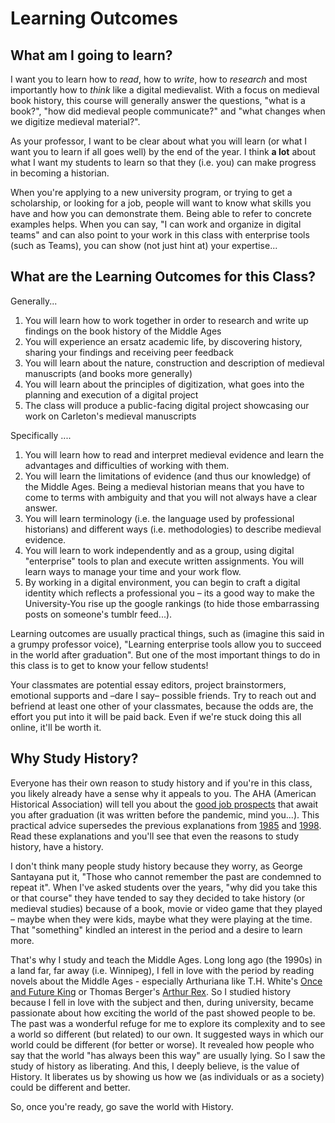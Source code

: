 # Learning Outcomes

## What am I going to learn? <a href="#what-am-i-going-to-learn" id="what-am-i-going-to-learn"></a>

I want you to learn how to _read_, how to _write_, how to _research_ and most importantly how to _think_ like a digital medievalist. With a focus on medieval book history, this course will generally answer the questions, "what is a book?", "how did medieval people communicate?" and "what changes when we digitize medieval material?".

As your professor, I want to be clear about what you will learn (or what I want you to learn if all goes well) by the end of the year. I think **a lot** about what I want my students to learn so that they (i.e. you) can make progress in becoming a historian.

&#x20;When you're applying to a new university program, or trying to get a scholarship, or looking for a job, people will want to know what skills you have and how you can demonstrate them. Being able to refer to concrete examples helps. When you can say, "I can work and organize in digital teams" and can also point to your work in this class with enterprise tools (such as Teams), you can show (not just hint at) your expertise...

## What are the Learning Outcomes for this Class? <a href="#what-are-the-learning-outcomes-for-this-class" id="what-are-the-learning-outcomes-for-this-class"></a>

Generally...

1. You will learn how to work together in order to research and write up findings on the book history of the Middle Ages
2. You will experience an ersatz academic life, by discovering history, sharing your findings and receiving peer feedback
3. You will learn about the nature, construction and description of medieval manuscripts (and books more generally)
4. You will learn about the principles of digitization, what goes into the planning and execution of a digital project
5. The class will produce a public-facing digital project showcasing our work on Carleton's medieval manuscripts

Specifically ....

1. You will learn how to read and interpret medieval evidence and learn the advantages and difficulties of working with them.
2. You will learn the limitations of evidence (and thus our knowledge) of the Middle Ages. Being a medieval historian means that you have to come to terms with ambiguity and that you will not always have a clear answer.
3. You will learn terminology (i.e. the language used by professional historians) and different ways (i.e. methodologies) to describe medieval evidence.
4. You will learn to work independently and as a group, using digital "enterprise" tools to plan and execute written assignments. You will learn ways to manage your time and your work flow.
5. By working in a digital environment, you can begin to craft a digital identity which reflects a professional you – its a good way to make the University-You rise up the google rankings (to hide those embarrassing posts on someone's tumblr feed...).

Learning outcomes are usually practical things, such as (imagine this said in a grumpy professor voice), "Learning enterprise tools allow you to succeed in the world after graduation". But one of the most important things to do in this class is to get to know your fellow students!

Your classmates are potential essay editors, project brainstormers, emotional supports and –dare I say– possible friends. Try to reach out and befriend at least one other of your classmates, because the odds are, the effort you put into it will be paid back. Even if we're stuck doing this all online, it'll be worth it.

## Why Study History? <a href="#why-study-history" id="why-study-history"></a>

Everyone has their own reason to study history and if you're in this class, you likely already have a sense why it appeals to you. The AHA (American Historical Association) will tell you about the [good job prospects](https://www.historians.org/teaching-and-learning/why-study-history) that await you after graduation (it was written before the pandemic, mind you...). This practical advice supersedes the previous explanations from [1985](https://www.google.com/url?sa=t\&rct=j\&q=\&esrc=s\&source=web\&cd=3\&cad=rja\&uact=8\&ved=2ahUKEwiryJ3A7prpAhVVWs0KHQluD8YQFjACegQIBxAB\&url=https%3A%2F%2Fwww.historians.org%2Fabout-aha-and-membership%2Faha-history-and-archives%2Fhistorical-archives%2Fwhy-study-history-\(1985\)\&usg=AOvVaw2-VZd6ZGOA2J8iw8h3uICq) and [1998](https://www.google.com/url?sa=t\&rct=j\&q=\&esrc=s\&source=web\&cd=1\&cad=rja\&uact=8\&ved=2ahUKEwiryJ3A7prpAhVVWs0KHQluD8YQFjAAegQIAhAB\&url=https%3A%2F%2Fwww.historians.org%2Fabout-aha-and-membership%2Faha-history-and-archives%2Fhistorical-archives%2Fwhy-study-history-\(1998\)\&usg=AOvVaw2a1fbe9dPsfjfoamiLPBbq). Read these explanations and you'll see that even the reasons to study history, have a history.

I don't think many people study history because they worry, as George Santayana put it, "Those who cannot remember the past are condemned to repeat it". When I've asked students over the years, "why did you take this or that course" they have tended to say they decided to take history (or medieval studies) because of a book, movie or video game that they played – maybe when they were kids, maybe what they were playing at the time. That "something" kindled an interest in the period and a desire to learn more.

That's why I study and teach the Middle Ages. Long long ago (the 1990s) in a land far, far away (i.e. Winnipeg), I fell in love with the period by reading novels about the Middle Ages - especially Arthuriana like T.H. White's [Once and Future King](https://ocul-crl.primo.exlibrisgroup.com/permalink/01OCUL\_CRL/1gorbd6/alma991007825869705153) or Thomas Berger's [Arthur Rex](https://ocul-crl.primo.exlibrisgroup.com/permalink/01OCUL\_CRL/1gorbd6/alma991008085209705153). So I studied history because I fell in love with the subject and then, during university, became passionate about how exciting the world of the past showed people to be. The past was a wonderful refuge for me to explore its complexity and to see a world so different (but related) to our own. It suggested ways in which our world could be different (for better or worse). It revealed how people who say that the world "has always been this way" are usually lying. So I saw the study of history as liberating. And this, I deeply believe, is the value of History. It liberates us by showing us how we (as individuals or as a society) could be different and better.

So, once you're ready, go save the world with History.
